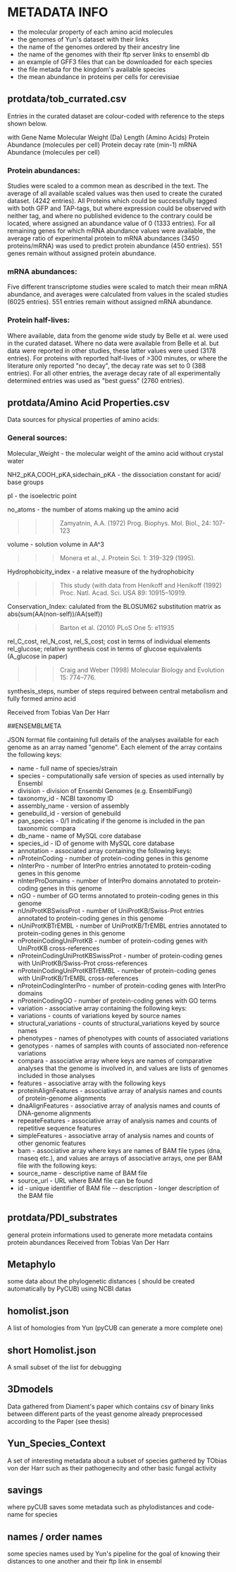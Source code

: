 # METADATA INFO
- the molecular property of each amino acid molecules
- the genomes of Yun's dataset with their links
- the name of the genomes ordered by their ancestry line
- the name of the genomes with their ftp server links to ensembl db
- an example of GFF3 files that can be downloaded for each species
- the file metada for the kingdom's available species
- the mean abundance in proteins per cells for cerevisiae

## protdata/tob_currated.csv
Entries in the curated dataset are colour-coded with reference to the steps shown below.

with Gene Name	Molecular Weight (Da)	Length (Amino Acids)	Protein Abundance (molecules per cell)	Protein decay rate (min-1)	mRNA Abundance (molecules per cell)

### Protein abundances:
Studies were scaled to a common mean as described in the text. The average of all available scaled values was then used to create the curated dataset. (4242 entries).
All Proteins which could be successfully tagged with both GFP and TAP-tags, but where expression could be observed with neither tag, and where no published evidence to the contrary could be located, where assigned an abundance value of 0 (1333 entries).
For all remaining genes for which mRNA abundance values were available, the average ratio of experimental protein to mRNA abundances (3450 proteins/mRNA) was used to predict protein abundance (450 entries).
551 genes remain without assigned protein abundance.

### mRNA abundances:
Five different transcriptome studies were scaled to match their mean mRNA abundance, and averages were calculated from values in the scaled studies (6025 entries).
551 entries remain without assigned mRNA abundance.

### Protein half-lives:
Where available, data from the genome wide study by Belle et al. were used in the curated dataset. Where no data were available from Belle et al. but data were reported in other studies, these latter values were used (3178 entries).
For proteins with reported half-lives of >300 minutes, or where the literature only reported "no decay", the decay rate was set to 0 (388 entries).
For all other entries, the average decay rate of all experimentally determined entries was used as "best guess" (2760 entries).

## protdata/Amino Acid Properties.csv
Data sources for physical properties of amino acids:

### General sources:

Molecular_Weight - the molecular weight of the amino acid without crystal water

NH2_pKA,COOH_pKA,sidechain_pKA - the dissociation constant for acid/ base groups

pI - the isoelectric point

no_atoms - the number of atoms making up the amino acid

>>>Zamyatnin, A.A. (1972) Prog. Biophys. Mol. Biol., 24: 107-123

volume - solution volume in AA^3

>>>Monera et al., J. Protein Sci. 1: 319-329 (1995).

Hydrophobicity_index - a relative measure of the hydrophobicity 

>>>This study (with data from Henikoff and Henikoff (1992) Proc. Natl. Acad. Sci. USA 89: 10915–10919. 

Conservation_Index: calulated from the BLOSUM62 substitution matrix as abs(sum(AA(non-self))/AA(self))

>>>Barton et al. (2010) PLoS One 5: e11935

rel_C_cost, rel_N_cost, rel_S_cost; cost in terms of individual elements
rel_glucose; relative synthesis cost in terms of glucose equivalents (A_glucose in paper)

>>>Craig and Weber (1998) Molecular Biology and Evolution 15: 774–776.

synthesis_steps, number of steps required between central metabolism and fully formed amino acid

Received from Tobias Van Der Harr 


##ENSEMBLMETA

JSON format file containing full details of the analyses available for each genome as an array named "genome". Each element of the array contains the following keys:
 - name - full name of species/strain
 - species - computationally safe version of species as used internally by Ensembl
 - division - division of Ensembl Genomes (e.g. EnsemblFungi)
 - taxonomy_id - NCBI taxonomy ID
 - assembly_name - version of assembly
 - genebuild_id - version of genebuild
 - pan_species - 0/1 indicating if the genome is included in the pan taxonomic compara
 - db_name - name of MySQL core database
 - species_id - ID of genome with MySQL core database
 - annotation - associated array containing the following keys:
 - nProteinCoding - number of protein-coding genes in this genome
 - nInterPro - number of InterPro entries annotated to protein-coding genes in this genome
 - nInterProDomains - number of InterPro domains annotated to protein-coding genes in this genome
 - nGO - number of GO terms annotated to protein-coding genes in this genome
 - nUniProtKBSwissProt - number of UniProtKB/Swiss-Prot entries annotated to protein-coding genes in this genome
 - nUniProtKBTrEMBL - number of UniProtKB/TrEMBL entries annotated to protein-coding genes in this genome
 - nProteinCodingUniProtKB - number of protein-coding genes with UniProtKB cross-references
 - nProteinCodingUniProtKBSwissProt - number of protein-coding genes with UniProtKB/Swiss-Prot cross-references
 - nProteinCodingUniProtKBTrEMBL - number of protein-coding genes with UniProtKB/TrEMBL cross-references
 - nProteinCodingInterPro - number of protein-coding genes with InterPro domains
 - nProteinCodingGO - number of protein-coding genes with GO terms
 - variation - associative array containing the following keys:
 - variations - counts of variations keyed by source names
 - structural_variations - counts of structural_variations keyed by source names
 - phenotypes - names of phenotypes with counts of associated variations
 - genotypes - names of samples with counts of associated non-reference variations
 - compara - associative array where keys are names of comparative analyses that the genome is involved in, and values are lists of genomes included in those analyses
 - features - associative array with the following keys
 - proteinAlignFeatures - associative array of analysis names and counts of protein-genome alignments
 - dnaAlignFeatures - associative array of analysis names and counts of DNA-genome alignments
 - repeateFeatures - associative array of analysis names and counts of repetitive sequence features
 - simpleFeatures - associative array of analysis names and counts of other genomic features
 - bam - associative array where keys are names of BAM file types (dna, rnaseq etc.), and values are arrays of associative arrays, one per BAM file with the following keys:
 - source_name - descriptive name of BAM file
 - source_url - URL where BAM file can be found
 - id - unique identifier of BAM file
-- description - longer description of the BAM file

## protdata/PDI_substrates

general protein informations used to generate more metadata 
contains protein abundances 
Received from Tobias Van Der Harr 

## Metaphylo

some data about the phylogenetic distances ( should be created automatically by PyCUB) using NCBI datas

## homolist.json

A list of homologies from Yun (pyCUB can generate a more complete one)

## short Homolist.json

A small subset of the list for debugging

## 3Dmodels

Data gathered from Diament's paper which contains csv of binary links between different parts of the yeast genome already preprocessed according to the Paper (see thesis)

## Yun_Species_Context

A set of interesting metadata about a subset of species gathered by TObias von der Harr such as their pathogenecity and other basic fungal activity

## savings 

where pyCUB saves some metadata such as phylodistances and code-name for species

## names / order names

some species names used by Yun's pipeline for the goal of knowing their distances to one another and their ftp link in ensembl